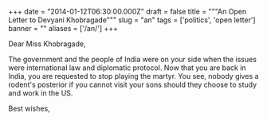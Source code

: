 
+++
date = "2014-01-12T06:30:00.000Z"
draft = false
title = """An Open Letter to Devyani Khobragade"""
slug = "an"
tags = ['politics', 'open letter']
banner = ""
aliases = ['/an/']
+++

Dear Miss Khobragade,

The government and the people of India were on your side when the issues were international law and diplomatic protocol. Now that you are back in India, you are requested to stop playing the martyr. You see, nobody gives a rodent's posterior if you cannot visit your sons should they choose to study and work in the US.

Best wishes,

